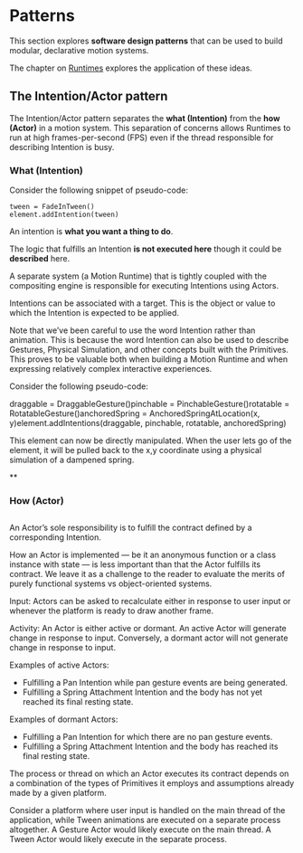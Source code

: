 # Patterns

This section explores **software design patterns** that can be used to build modular, declarative motion systems.

The chapter on [Runtimes](runtimes.md) explores the application of these ideas.

## The Intention/Actor pattern

The Intention/Actor pattern separates the **what (Intention)** from the **how (Actor)** in a motion system. This separation of concerns allows Runtimes to run at high frames-per-second (FPS) even if the thread responsible for describing Intention is busy.

### What (Intention)

Consider the following snippet of pseudo-code:

```
tween = FadeInTween()
element.addIntention(tween)
```

An intention is **what you want a thing to do**.

The logic that fulfills an Intention **is not executed here** though it could be **described** here.

A separate system (a Motion Runtime) that is tightly coupled with the compositing engine is responsible for executing Intentions using Actors.

Intentions can be associated with a target. This is the object or value to which the Intention is expected to be applied.

Note that we’ve been careful to use the word Intention rather than animation. This is because the word Intention can also be used to describe Gestures, Physical Simulation, and other concepts built with the Primitives. This proves to be valuable both when building a Motion Runtime and when expressing relatively complex interactive experiences.

Consider the following pseudo-code:

draggable = DraggableGesture()pinchable = PinchableGesture()rotatable = RotatableGesture()anchoredSpring = AnchoredSpringAtLocation(x, y)element.addIntentions(draggable, pinchable, rotatable, anchoredSpring)

This element can now be directly manipulated. When the user lets go of the element, it will be pulled back to the x,y coordinate using a physical simulation of a dampened spring.

**

### How (Actor)

## 

An Actor’s sole responsibility is to fulfill the contract defined by a corresponding Intention.

How an Actor is implemented — be it an anonymous function or a class instance with state — is less important than that the Actor fulfills its contract. We leave it as a challenge to the reader to evaluate the merits of purely functional systems vs object-oriented systems.

Input: Actors can be asked to recalculate either in response to user input or whenever the platform is ready to draw another frame.

Activity: An Actor is either active or dormant. An active Actor will generate change in response to input. Conversely, a dormant actor will not generate change in response to input.

Examples of active Actors:

- Fulfilling a Pan Intention while pan gesture events are being generated. 
- Fulfilling a Spring Attachment Intention and the body has not yet reached its final resting state. 

Examples of dormant Actors:

- Fulfilling a Pan Intention for which there are no pan gesture events. 
- Fulfilling a Spring Attachment Intention and the body has reached its final resting state. 

The process or thread on which an Actor executes its contract depends on a combination of the types of Primitives it employs and assumptions already made by a given platform.

Consider a platform where user input is handled on the main thread of the application, while Tween animations are executed on a separate process altogether. A Gesture Actor would likely execute on the main thread. A Tween Actor would likely execute in the separate process.